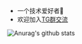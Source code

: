 
- 一个技术爱好者🌱
- 欢迎加入[TG群交流](https://t.me/technologyshare)

![Anurag's github stats](https://github-readme-stats.vercel.app/api?username=mack-a&hide=["contribs","prs"])

<!--
**mack-a/mack-a** is a ✨ _special_ ✨ repository because its `README.md` (this file) appears on your GitHub profile.

Here are some ideas to get you started:

- 🔭 I’m currently working on ...
- 🌱 I’m currently learning ...
- 👯 I’m looking to collaborate on ...
- 🤔 I’m looking for help with ...
- 💬 Ask me about ...
- 📫 How to reach me: ...
- 😄 Pronouns: ...
- ⚡ Fun fact: ...
-->
